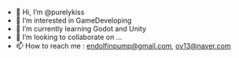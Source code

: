 - 👋 Hi, I’m @purelykiss
- 👀 I’m interested in GameDeveloping
- 🌱 I’m currently learning Godot and Unity
- 💞️ I’m looking to collaborate on ...
- 📫 How to reach me : endolfinpump@gmail.com, ov13@naver.com

<!---
purelykiss/purelykiss is a ✨ special ✨ repository because its `README.md` (this file) appears on your GitHub profile.
You can click the Preview link to take a look at your changes.
--->
